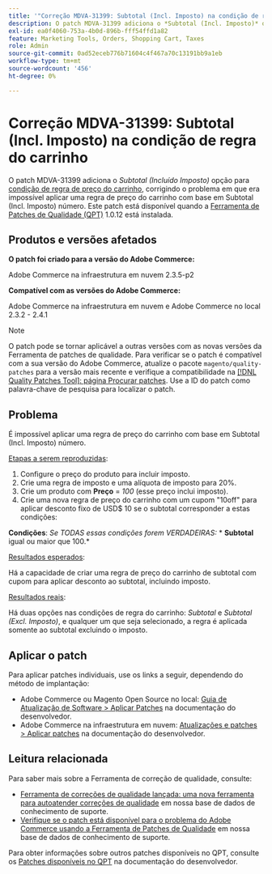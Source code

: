 ```yaml
---
title: '"Correção MDVA-31399: Subtotal (Incl. Imposto) na condição de regra do carrinho'
description: O patch MDVA-31399 adiciona o *Subtotal (Incl. Imposto)* opção para [condição de regra de preço do carrinho](https://docs.magento.com/user-guide/v2.3/marketing/price-rules-cart-create.html#step-2-describe-the-conditions), corrigindo o problema em que era impossível aplicar uma regra de preço do carrinho com base em Subtotal (Incl. Imposto) número. Este patch está disponível quando a [Ferramenta de correções de qualidade (QPT)](/help/announcements/adobe-commerce-announcements/magento-quality-patches-released-new-tool-to-self-serve-quality-patches.md) 1.0.12 está instalada.
exl-id: ea0f4060-753a-4b0d-896b-fff54ffd1a82
feature: Marketing Tools, Orders, Shopping Cart, Taxes
role: Admin
source-git-commit: 0ad52eceb776b71604c4f467a70c13191bb9a1eb
workflow-type: tm+mt
source-wordcount: '456'
ht-degree: 0%

---
```


# Correção MDVA-31399: Subtotal (Incl. Imposto) na condição de regra do carrinho

O patch MDVA-31399 adiciona o *Subtotal (Incluído Imposto)* opção para [condição de regra de preço do carrinho](https://docs.magento.com/user-guide/v2.3/marketing/price-rules-cart-create.html#step-2-describe-the-conditions), corrigindo o problema em que era impossível aplicar uma regra de preço do carrinho com base em Subtotal (Incl. Imposto) número. Este patch está disponível quando a [Ferramenta de Patches de Qualidade (QPT)](/help/announcements/adobe-commerce-announcements/magento-quality-patches-released-new-tool-to-self-serve-quality-patches.md) 1.0.12 está instalada.

## Produtos e versões afetados

**O patch foi criado para a versão do Adobe Commerce:**

Adobe Commerce na infraestrutura em nuvem 2.3.5-p2

**Compatível com as versões do Adobe Commerce:**

Adobe Commerce na infraestrutura em nuvem e Adobe Commerce no local 2.3.2 - 2.4.1

>[!NOTE]
>
>O patch pode se tornar aplicável a outras versões com as novas versões da Ferramenta de patches de qualidade. Para verificar se o patch é compatível com a sua versão do Adobe Commerce, atualize o pacote `magento/quality-patches` para a versão mais recente e verifique a compatibilidade na [[!DNL Quality Patches Tool]: página Procurar patches](https://devdocs.magento.com/quality-patches/tool.html#patch-grid). Use a ID do patch como palavra-chave de pesquisa para localizar o patch.

## Problema

É impossível aplicar uma regra de preço do carrinho com base em Subtotal (Incl. Imposto) número.

<u>Etapas a serem reproduzidas</u>:

1. Configure o preço do produto para incluir imposto.
1. Crie uma regra de imposto e uma alíquota de imposto para 20%.
1. Crie um produto com **Preço** = *100* (esse preço inclui imposto).
1. Crie uma nova regra de preço do carrinho com um cupom &quot;10off&quot; para aplicar desconto fixo de USD$ 10 se o subtotal corresponder a estas condições:

**Condições**: *Se TODAS essas condições forem VERDADEIRAS:*        * **Subtotal** igual ou maior que 100.*

<u>Resultados esperados</u>:

Há a capacidade de criar uma regra de preço do carrinho de subtotal com cupom para aplicar desconto ao subtotal, incluindo imposto.

<u>Resultados reais</u>:

Há duas opções nas condições de regra do carrinho: *Subtotal* e *Subtotal (Excl. Imposto)*, e qualquer um que seja selecionado, a regra é aplicada somente ao subtotal excluindo o imposto.

## Aplicar o patch

Para aplicar patches individuais, use os links a seguir, dependendo do método de implantação:

* Adobe Commerce ou Magento Open Source no local: [Guia de Atualização de Software > Aplicar Patches](https://devdocs.magento.com/guides/v2.4/comp-mgr/patching/mqp.html) na documentação do desenvolvedor.
* Adobe Commerce na infraestrutura em nuvem: [Atualizações e patches > Aplicar patches](https://devdocs.magento.com/cloud/project/project-patch.html) na documentação do desenvolvedor.

## Leitura relacionada

Para saber mais sobre a Ferramenta de correção de qualidade, consulte:

* [Ferramenta de correções de qualidade lançada: uma nova ferramenta para autoatender correções de qualidade](/help/announcements/adobe-commerce-announcements/magento-quality-patches-released-new-tool-to-self-serve-quality-patches.md) em nossa base de dados de conhecimento de suporte.
* [Verifique se o patch está disponível para o problema do Adobe Commerce usando a Ferramenta de Patches de Qualidade](/help/support-tools/patches-available-in-qpt-tool/check-patch-for-magento-issue-with-magento-quality-patches.md) em nossa base de dados de conhecimento de suporte.

Para obter informações sobre outros patches disponíveis no QPT, consulte os [Patches disponíveis no QPT](https://devdocs.magento.com/quality-patches/tool.html#patch-grid) na documentação do desenvolvedor.
